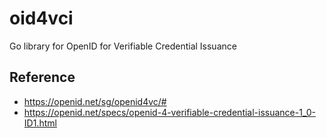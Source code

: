 # oid4vci

Go library for OpenID for Verifiable Credential Issuance

## Reference
- https://openid.net/sg/openid4vc/#
- https://openid.net/specs/openid-4-verifiable-credential-issuance-1_0-ID1.html
